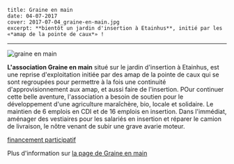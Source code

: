     title: Graine en main
    date: 04-07-2017
    cover: 2017-07-04_graine-en-main.jpg
    excerpt: **bientôt un jardin d'insertion à Etainhus**, initié par les «*amap de la pointe de caux*» !

---

![graine en main](images/2017-07-04_graine-en-main.jpg)

**L'association Graine en main** situé sur le jardin d'insertion à Etainhus, est une reprise d'exploitation initiée par des amap de la pointe de caux qui se sont regroupées pour permettre à la fois une continuité d'approvisionnement aux amap, et aussi faire de l'insertion. POur continuer cette belle aventure, l'association a besoin de soutien pour le développement d'une agriculture maraîchère, bio, locale et solidaire. Le maintien de 6 emplois en CDI et de 16 emplois en insertion. Dans l'immédiat, aménager des vestiaires pour les salariés en insertion et réparer le camion de livraison, le nôtre venant de subir une grave avarie moteur.

[financement participatif](https://www.helloasso.com/associations/graine-en-main/formulaires/1/widget?fbclid=IwAR2z16mCzcEa5fuh2BkI-8KnDilrAXakICJieCxjlzCPRQsYZqQuPa4QNhw)

Plus d'information sur [la page de Graine en main](https://www.facebook.com/GraineEnMain/) 
